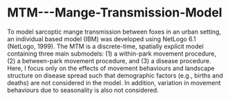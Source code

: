 # MTM---Mange-Transmission-Model

To model sarcoptic mange transmission between foxes in an urban setting, an individual based model (IBM) was developed using NetLogo 6.1 (NetLogo, 1999). The MTM is a discrete-time, spatially explicit model containing three main submodels: (1) a within-park movement procedure, (2) a between-park movement procedure, and (3) a disease procedure. Here, I focus only on the effects of movement behaviours and landscape structure on disease spread such that demographic factors (e.g., births and deaths) are not considered in the model. In addition, variation in movement behaviours due to seasonality is also not considered.
